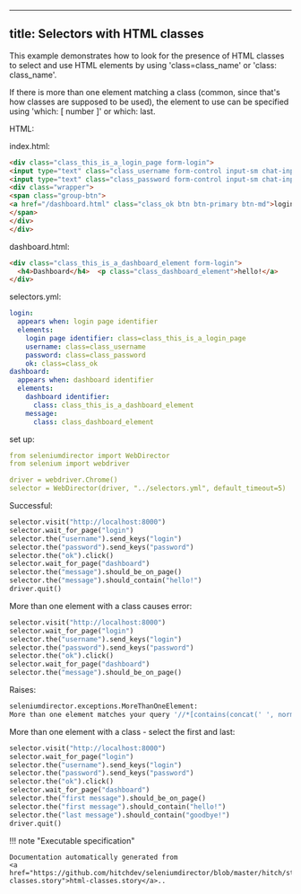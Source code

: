 
---
title: Selectors with HTML classes
---



This example demonstrates how to look for the presence of HTML classes to
select and use HTML elements by using 'class=class_name' or 'class: class_name'.

If there is more than one element matching a class (common, since that's how classes
are supposed to be used), the element to use can be specified using 'which: [ number ]'
or which: last.



HTML:



index.html:

```html
<div class="class_this_is_a_login_page form-login">
<input type="text" class="class_username form-control input-sm chat-input" placeholder="username" /></br>
<input type="text" class="class_password form-control input-sm chat-input" placeholder="password" /></br>
<div class="wrapper">
<span class="group-btn">
<a href="/dashboard.html" class="class_ok btn btn-primary btn-md">login <i class="fa fa-sign-in"></i></a>
</span>
</div>
</div>

```


dashboard.html:

```html
<div class="class_this_is_a_dashboard_element form-login">
  <h4>Dashboard</h4>  <p class="class_dashboard_element">hello!</a>
</div>

```





selectors.yml:

```yaml
login:
  appears when: login page identifier
  elements:
    login page identifier: class=class_this_is_a_login_page
    username: class=class_username
    password: class=class_password
    ok: class=class_ok
dashboard:
  appears when: dashboard identifier
  elements:
    dashboard identifier:
      class: class_this_is_a_dashboard_element
    message:
      class: class_dashboard_element

```

set up:

```yaml
from seleniumdirector import WebDirector
from selenium import webdriver

driver = webdriver.Chrome()
selector = WebDirector(driver, "../selectors.yml", default_timeout=5)

```




Successful:




```python
selector.visit("http://localhost:8000")
selector.wait_for_page("login")
selector.the("username").send_keys("login")
selector.the("password").send_keys("password")
selector.the("ok").click()
selector.wait_for_page("dashboard")
selector.the("message").should_be_on_page()
selector.the("message").should_contain("hello!")
driver.quit()

```






More than one element with a class causes error:




```python
selector.visit("http://localhost:8000")
selector.wait_for_page("login")
selector.the("username").send_keys("login")
selector.the("password").send_keys("password")
selector.the("ok").click()
selector.wait_for_page("dashboard")
selector.the("message").should_be_on_page()

```


Raises:

```python
seleniumdirector.exceptions.MoreThanOneElement:
More than one element matches your query '//*[contains(concat(' ', normalize-space(@class), ' '), ' class_dashboard_element ')]'.
```






More than one element with a class - select the first and last:




```python
selector.visit("http://localhost:8000")
selector.wait_for_page("login")
selector.the("username").send_keys("login")
selector.the("password").send_keys("password")
selector.the("ok").click()
selector.wait_for_page("dashboard")
selector.the("first message").should_be_on_page()
selector.the("first message").should_contain("hello!")
selector.the("last message").should_contain("goodbye!")
driver.quit()

```










!!! note "Executable specification"

    Documentation automatically generated from 
    <a href="https://github.com/hitchdev/seleniumdirector/blob/master/hitch/story/html-classes.story">html-classes.story</a>..

